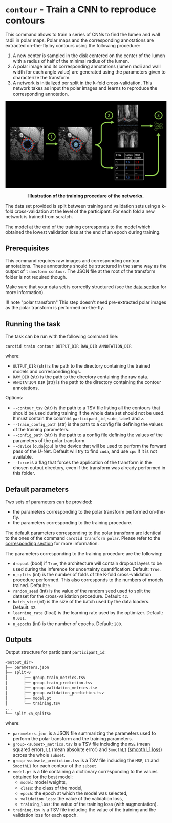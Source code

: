 # `contour` - Train a CNN to reproduce contours 

This command allows to train a series of CNNs to find the lumen and wall radii in polar maps.
Polar maps and the corresponding annotations are extracted on-the-fly by contours using the following procedure:

1. A new center is sampled in the disk centered on the center of the lumen with a radius of half of
the minimal radius of the lumen.
2. A polar image and its corresponding annotations (lumen radii and wall width for each angle value) are generated
using the parameters given to characterize the transform.
3. A network is initialized per split in the k-fold cross-validation. This network takes as input the polar
images and learns to reproduce the corresponding annotation.

![Illustration of contour train](../images/contour_train.png)
<p style="text-align: center;"><b>Illustration of the training procedure of the networks.</b></p>

The data set provided is split between training and validation sets using a k-fold cross-validation at the
level of the participant. For each fold a new network is trained from scratch.

The model at the end of the training corresponds to the model which obtained the 
lowest validation loss at the end of an epoch during training.

## Prerequisites

This command requires raw images and corresponding contour annotations. These annotations should be structured in
the same way as the output of `transform contour`. The JSON file at the root of the transform folder is not required though.

Make sure that your data set is correctly structured (see the [data section](../Environment/Data.md) for more information).

!!! note "polar transform"
    This step doesn't need pre-extracted polar images as the polar transform is performed on-the-fly.

## Running the task

The task can be run with the following command line:
```
carotid train contour OUTPUT_DIR RAW_DIR ANNOTATION_DIR
```
where:

- `OUTPUT_DIR` (str) is the path to the directory containing the trained models and corresponding logs.
- `RAW_DIR` (str) is the path to the directory containing the raw data.
- `ANNOTATION_DIR` (str) is the path to the directory containing the contour annotations.

Options:

- `--contour_tsv` (str) is the path to a TSV file listing all the contours that should be used during training
if the whole data set should not be used. It must contain the columns `participant_id`, `side`, `label` and `z`.
- `--train_config_path` (str) is the path to a config file defining the values of the training parameters.
- `--config_path` (str) is the path to a config file defining the values of the parameters of the polar transform.
- `--device` (`cuda`|`cpu`) is the device that will be used to perform the forward pass of the U-Net.
Default will try to find `cuda`, and use `cpu` if it is not available.
- `--force` is a flag that forces the application of the transform in the chosen output directory,
even if the transform was already performed in this folder.

## Default parameters

Two sets of parameters can be provided:
- the parameters corresponding to the polar transform performed on-the-fly.
- the parameters corresponding to the training procedure.

The default parameters corresponding to the polar transform are identical to the ones
of the command `carotid transform polar`. Please refer to the 
[corresponding section](../Transforms/Polar.md#default-parameters) for more information.

The parameters corresponding to the training procedure are the following:

- `dropout` (bool) if `True`, the architecture will contain dropout layers to be used during the inference
for uncertainty quantification. Default: `True`.
- `n_splits` (int) is the number of folds of the K-fold cross-validation procedure performed. This also corresponds
to the numbers of models trained.  Default: `5`.
- `random_seed` (int) is the value of the random seed used to split the dataset for the cross-validation procedure.
Default: `42`.
- `batch_size` (int) is the size of the batch used by the data loaders. Default: `32`.
- `learning_rate` (float) is the learning rate used by the optimizer. Default: `0.001`.
- `n_epochs` (int) is the number of epochs. Default: `200`.

## Outputs

Output structure for participant `participant_id`:
```console
<output_dir>
├── parameters.json
├── split-0
│       ├── group-train_metrics.tsv
│       ├── group-train_prediction.tsv
│       ├── group-validation_metrics.tsv
│       ├── group-validation_prediction.tsv
│       ├── model.pt
│       └── training.tsv
...
└── split-<n_splits>
```


where:

- `parameters.json` is a JSON file summarizing the parameters used to perform the polar transform and the training parameters.
- `group-<subset>_metrics.tsv` is a TSV file including the `MSE` (mean squared error), `L1` (mean absolute error) and `SmoothL1` 
([smooth L1 loss](https://pytorch.org/docs/stable/generated/torch.nn.SmoothL1Loss.html)) across the whole `subset`.
- `group-<subset>_prediction.tsv` is a TSV file including the `MSE`, `L1` and `SmoothL1` for each contour of the `subset`.
- `model.pt` is a file containing a dictionary corresponding to the values obtained for the best model:
  - `model`: model weights,
  - `class`: the class of the model,
  - `epoch`: the epoch at which the model was selected,
  - `validation_loss`: the value of the validation loss,
  - `training_loss`: the value of the training loss (with augmentation).
- `training.tsv` is a TSV file including the value of the training and the validation loss for each epoch.